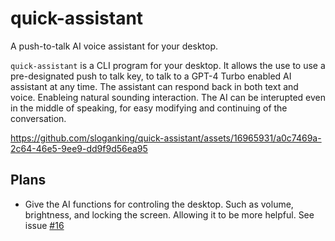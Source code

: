 # quick-assistant

A push-to-talk AI voice assistant for your desktop.

`quick-assistant` is a CLI program for your desktop. It allows the use to use a pre-designated push to talk key, to talk to a GPT-4 Turbo enabled AI assistant at any time. The assistant can respond back in both text and voice. Enableing natural sounding interaction. The AI can be interupted even in the middle of speaking, for easy modifying and continuing of the conversation. 


https://github.com/sloganking/quick-assistant/assets/16965931/a0c7469a-2c64-46e5-9ee9-dd9f9d56ea95


## Plans

- Give the AI functions for controling the desktop. Such as volume, brightness, and locking the screen. Allowing it to be more helpful. See issue [#16](https://github.com/sloganking/quick-assistant/issues/16)
